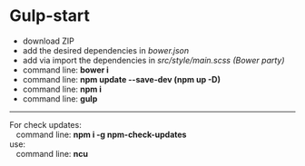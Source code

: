 # Gulp-start

<ul>
  <li>download ZIP</li>
  <li>add the desired dependencies in <i>bower.json</i></li>
  <li>add via import the dependencies in <i>src/style/main.scss (Bower party)</i></li>
  <li>command line: <strong>bower i</strong></li>
  <li>command line: <strong>npm update --save-dev (npm up -D)</strong></li>
  <li>command line: <strong>npm i</strong></li>
  <li>command line: <strong>gulp</strong></li>
</ul>
<hr>
For check updates:<br>
&nbsp;&nbsp;&nbsp;command line: <strong>npm i -g npm-check-updates</strong><br>
use:<br>
&nbsp;&nbsp;&nbsp;command line: <strong>ncu</strong>
